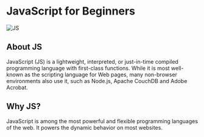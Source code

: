 # JavaScript for Beginners

<img src="https://img.icons8.com/ios-filled/150/000000/javascript-logo.png" alt="JS"/>

## About JS
JavaScript (JS) is a lightweight, interpreted, or just-in-time compiled programming language with first-class functions. While it is most well-known as the scripting language for Web pages, many non-browser environments also use it, such as Node.js, Apache CouchDB and Adobe Acrobat. 

## Why JS?
JavaScript is among the most powerful and flexible programming languages of the web. It powers the dynamic behavior on most websites.

